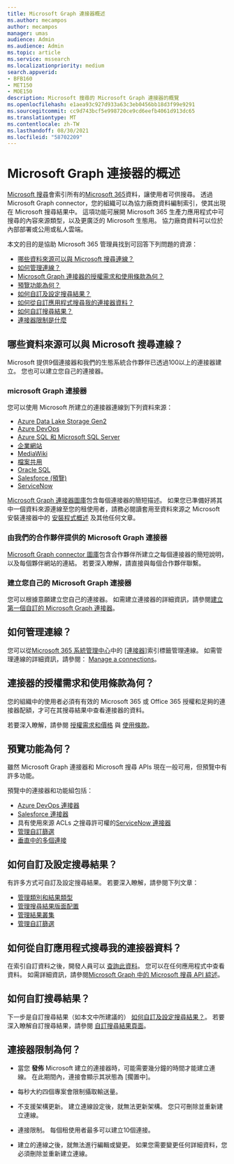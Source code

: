 ```yaml
---
title: Microsoft Graph 連接器概述
ms.author: mecampos
author: mecampos
manager: umas
audience: Admin
ms.audience: Admin
ms.topic: article
ms.service: mssearch
ms.localizationpriority: medium
search.appverid:
- BFB160
- MET150
- MOE150
description: Microsoft 搜尋的 Microsoft Graph 連接器的概覽
ms.openlocfilehash: e1aea93c927d933a63c3eb0456bb18d3f99e9291
ms.sourcegitcommit: cc9d743bcf5e998720ce9cd6eefb4061d913dc65
ms.translationtype: MT
ms.contentlocale: zh-TW
ms.lasthandoff: 08/30/2021
ms.locfileid: "58702209"
---
```

<!---Previous ms.author: monaray --->

# <a name="overview-of-microsoft-graph-connectors"></a>Microsoft Graph 連接器的概述

[Microsoft 搜尋](./overview-microsoft-search.md)會索引所有的[Microsoft 365](https://www.microsoft.com/microsoft-365)資料，讓使用者可供搜尋。 透過 Microsoft Graph connector，您的組織可以為協力廠商資料編制索引，使其出現在 Microsoft 搜尋結果中。 這項功能可展開 Microsoft 365 生產力應用程式中可搜尋的內容來源類型，以及更廣泛的 Microsoft 生態用。 協力廠商資料可以位於內部部署或公用或私人雲端。

<!---link Microsoft Graph reference in line 19 when we have access to relevant documentation--->

本文的目的是協助 Microsoft 365 管理員找到可回答下列問題的資源：

* [哪些資料來源可以與 Microsoft 搜尋連線？](#what-data-sources-can-be-connected-to-microsoft-search)
* [如何管理連線？](#how-do-i-manage-my-connections)
* [Microsoft Graph 連接器的授權需求和使用條款為何？](#what-are-the-license-requirements-and-terms-of-use-for-connectors)
* [預覽功能為何？](#what-are-the-preview-features)
* [如何自訂及設定搜尋結果？](#how-do-i-customize-and-configure-search-results)
* [如何從自訂應用程式搜尋我的連接器資料？](#how-do-i-search-my-connector-data-from-a-custom-application)
* [如何自訂搜尋結果？](#how-do-i-customize-search-results)
* [連接器限制是什麼](#what-are-the-connector-limitations)

<!---Add Value, scenario, example, and/or graphic in December updates--->
<!---Probably remove architecture section below
## Architecture

The following architectural diagram of the Microsoft Graph platform shows how Graph connector content flows through content indexing to user results in [Microsoft Search](./overview-microsoft-search.md) clients. The rest of this section explains each of the key building blocks in the diagram.

![Diagram: on-premises and cloud-based data is pulled by connectors and indexed by the Microsoft Search API, and then the Microsoft Search service delivers the results to users.](media/connectors-overview/highlevel-connectors.png)
Graph connectors can pull data from cloud-based (SaaS) data sources and on-premises data stores. The above diagram shows connections to only two data sources, but you can add connections to up ten sources per tenant.

The Microsoft Graph Connectors API instantiates one connection per data source. Then, the API indexes and stores the data. Established connections interact with Microsoft Search, so users can get search results.

You can use the Microsoft 365 [admin center](https://admin.microsoft.com) to setup and manage any of the Graph connectors by Microsoft. The admin center has a simple user interface that makes it easy to establish the connection to your data source, and monitor connection status and utilization.

***Edit paragraph below***
To create a **connection** to a data source, admins need authenticated access to the data and the entire content repository. The data is fed to the graph connector service for indexing.--->

## <a name="what-data-sources-can-be-connected-to-microsoft-search"></a>哪些資料來源可以與 Microsoft 搜尋連線？

Microsoft 提供9個連接器和我們的生態系統合作夥伴已透過100以上的連接器建立。 您也可以建立您自己的連接器。

### <a name="microsoft-graph-connectors-by-microsoft"></a>microsoft Graph 連接器

您可以使用 Microsoft 所建立的連接器連線到下列資料來源：

<!---Add links below when new docs are created--->
* [Azure Data Lake Storage Gen2](azure-data-lake-connector.md)
* [Azure DevOps](azure-devops-connector.md)
* [Azure SQL 和 Microsoft SQL Server](MSSQL-connector.md)
* [企業網站](enterprise-web-connector.md)
* [MediaWiki](mediawiki-connector.md)
* [檔案共用](fileshare-connector.md)
* [Oracle SQL](OracleSQL-connector.md)
* [Salesforce (預覽)](salesforce-connector.md)
* [ServiceNow](servicenow-connector.md)

[Microsoft Graph 連接器圖庫](https://www.microsoft.com/microsoft-search/connectors)包含每個連接器的簡短描述。 如果您已準備好將其中一個資料來源連線至您的租使用者，請務必閱讀套用至資料來源之 Microsoft 安裝連接器中的 [安裝程式概述](configure-connector.md) 及其他任何文章。

### <a name="microsoft-graph-connectors-by-our-partners"></a>由我們的合作夥伴提供的 Microsoft Graph 連接器

[Microsoft Graph connector 圖庫](https://www.microsoft.com/microsoft-search/connectors)包含合作夥伴所建立之每個連接器的簡短說明，以及每個夥伴網站的連結。 若要深入瞭解，請直接與每個合作夥伴聯繫。

### <a name="build-your-own-microsoft-graph-connector"></a>建立您自己的 Microsoft Graph 連接器

您可以根據意願建立您自己的連接器。 如需建立連接器的詳細資訊，請參閱[建立第一個自訂的 Microsoft Graph 連接器](/graph/connecting-external-content-build-quickstart)。

## <a name="how-do-i-manage-my-connections"></a>如何管理連線？

您可以從[Microsoft 365 系統管理中心](https://admin.microsoft.com/)中的 [[連接器]](https://admin.microsoft.com/Adminportal/Home#/MicrosoftSearch/Connectors)索引標籤管理連線。 如需管理連線的詳細資訊，請參閱： [Manage a connections](manage-connector.md)。

## <a name="what-are-the-license-requirements-and-terms-of-use-for-connectors"></a>連接器的授權需求和使用條款為何？

您的組織中的使用者必須有有效的 Microsoft 365 或 Office 365 授權和足夠的連接器配額，才可在其搜尋結果中查看連接器的資料。

若要深入瞭解，請參閱 [授權需求和價格](licensing.md) 與 [使用條款](terms-of-use.md)。

## <a name="what-are-the-preview-features"></a>預覽功能為何？

雖然 Microsoft Graph 連接器和 Microsoft 搜尋 APIs 現在一般可用，但預覽中有許多功能。

預覽中的連接器和功能組包括：

* [Azure DevOps 連接器](azure-devops-connector.md)
* [Salesforce 連接器](salesforce-connector.md)
* 具有使用來源 ACLs 之搜尋許可權的[ServiceNow 連接器](servicenow-connector.md)
* [管理自訂篩選](custom-filters.md)
* [垂直中的多個連接](customize-search-page.md#multiple-connections-in-a-vertical)

## <a name="how-do-i-customize-and-configure-search-results"></a>如何自訂及設定搜尋結果？

有許多方式可自訂及設定搜尋結果。 若要深入瞭解，請參閱下列文章：

* [管理類別和結果類型](customize-search-page.md)
* [管理搜尋結果版面配置](customize-results-layout.md)
* [管理結果叢集](result-cluster.md)
* [管理自訂篩選](custom-filters.md)

## <a name="how-do-i-search-my-connector-data-from-a-custom-application"></a>如何從自訂應用程式搜尋我的連接器資料？

在索引自訂資料之後，開發人員可以 [查詢此資料](/graph/search-concept-custom-types)。 您可以在任何應用程式中查看資料。 如需詳細資訊，請參閱[Microsoft Graph 中的 Microsoft 搜尋 API 綜述](/graph/search-concept-overview)。

## <a name="how-do-i-customize-search-results"></a>如何自訂搜尋結果？

下一步是自訂搜尋結果（如本文中所建議的） [如何自訂及設定搜尋結果？](#how-do-i-customize-and-configure-search-results)。 若要深入瞭解自訂搜尋結果，請參閱 [自訂搜尋結果頁面](customize-search-page.md)。

## <a name="what-are-the-connector-limitations"></a>連接器限制為何？

* 當您 **發佈** Microsoft 建立的連接器時，可能需要幾分鐘的時間才能建立連線。 在此期間內，連接會顯示其狀態為 [擱置中]。

* 每秒大約四個專案會限制攝取輸送量。

* 不支援架構更新。 建立連線設定後，就無法更新架構。 您只可刪除並重新建立連線。

* 連接限制。 每個租使用者最多可以建立10個連接。

* 建立的連線之後，就無法進行編輯或變更。 如果您需要變更任何詳細資料，您必須刪除並重新建立連線。
